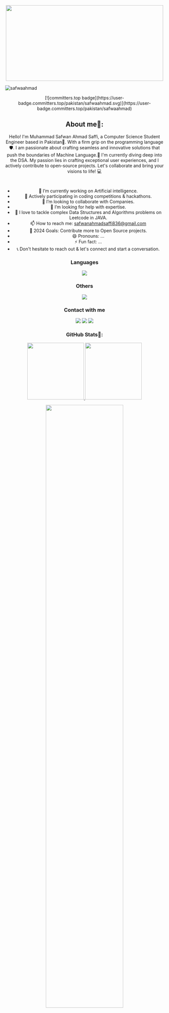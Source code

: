   </h1>
</div>
<div align="center">
  <img src="https://media.giphy.com/media/dWesBcTLavkZuG35MI/giphy.gif" width="500" height="240"/>
  
<p align="left"> <img src="https://komarev.com/ghpvc/?username=safwaahmad&label=Profile%20views&color=0e75b6&style=flat" alt="safwaahmad" /> </p>
 [![committers.top badge](https://user-badge.committers.top/pakistan/safwaahmad.svg)](https://user-badge.committers.top/pakistan/safwaahmad)


## About me💬: 

Hello! I'm Muhammad Safwan Ahmad Saffi, a Computer Science Student  Engineer based in Pakistan👋. With a firm grip on the programming language 🛡️. I am passionate about crafting seamless and innovative solutions that push the boundaries of Machine Language.🤖 I'm currently diving deep into the DSA. My passion lies in crafting exceptional user experiences, and I actively contribute to open-source projects. Let's collaborate and bring your visions to life! 💻

 #
 
 
- 🔭 I’m currently working on Artificial intelligence.
- 🌱 Actively participating in coding competitions & hackathons.
- 👯 I’m looking to collaborate with Companies.
- 🤔 I’m looking for help with expertise.
- 🌱 I love to tackle complex Data Structures and Algorithms problems on Leetcode in JAVA.
- 📫 How to reach me: [safwanahmadsaffi836@gmail.com](safwanahmadsaffi836@gmail.com)
- 🥅 2024 Goals: Contribute more to Open Source projects.
- 😄 Pronouns: ...
- ⚡ Fun fact: ...
- 📞 Don't hesitate to reach out & let's connect and start a conversation.


### Languages
<a href="https://github.com/Safwaahmad">
<div align="center">
       <img src="https://skillicons.dev/icons?i=js,php,cpp,java,python,&perline=4" /> 
</div>
</a>

</td><td valign="top" width="25%">
  
### Others
<a href="https://github.com/Safwaahmad">
<div align="center">
       <img src="https://skillicons.dev/icons?i=git,github,npm,figma,vscode,postman,netlify,vite,vercel,heroku,discord,stackoverflow,vscodeqt&perline=4" /> 
</div>
</a>
</td>
</tr></table>


 ### Contact with me
<div align="center">
       <a href="https://www.linkedin.com/in/safwan-ahmad-saffi/" target="_blank"><img src="https://img.shields.io/badge/-Safwan ahmad-0077B5?style=flat&logo=Linkedin&logoColor=white"/></a>
    <a target="_blank" href="mailto:safwanahmadsaffi836@gmail.com"><img src="https://img.shields.io/badge/-safwanahmadsaffi836@gmail.com-D14836?style=flat&logo=Gmail&logoColor=white"/></a>
    <a href="https://leetcode.com/u/safwanasaffi/" target="_blank"><img src="https://img.shields.io/badge/-Safwan ahmad-FFA116?style=flat&logo=LeetCode&logoColor=white"/></a>
  
</div>

 ### GitHub Stats💬: 
 
<p align="center">
    <a href="https://github.com/safwaahmad">
<img height="180em" src="https://github-readme-stats-git-masterrstaa-rickstaa.vercel.app/api?username=safwaahmad&show_icons=true&theme=algolia&include_all_commits=true&count_private=true&hide_border=true"/>
        <img height="180em" src="https://github-readme-stats-eight-theta.vercel.app/api/top-langs/?username=safwaahmad&langs_count=12&layout=compact&langs_count=8&theme=algolia&include_all_commits=true&count_private=true&hide_border=true" />
    </a>
</p>
 <p align="center">
   <a href="https://github.com/safwaahmad"> 
     <img width="70%" src="https://github-readme-streak-stats.herokuapp.com/?user=safwaahmad&theme=algolia&hide_border=true" /> 
   </a>  
 </p>

